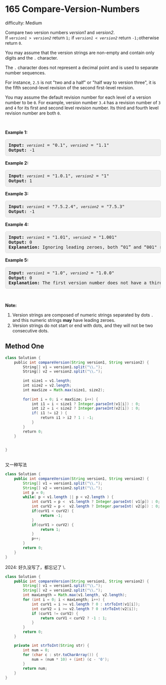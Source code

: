 # 165 Compare-Version-Numbers

difficulty: Medium

<style>
        section pre{
          background-color: #eee;
          border: 1px solid #ddd;
          padding:10px;
          border-radius: 5px;
        }
      </style>
<section>
<div><p>Compare two version numbers <em>version1</em> and <em>version2</em>.<br>
If <code><em>version1</em> &gt; <em>version2</em></code> return <code>1;</code>&nbsp;if <code><em>version1</em> &lt; <em>version2</em></code> return <code>-1;</code>otherwise return <code>0</code>.</p>
<p>You may assume that the version strings are non-empty and contain only digits and the <code>.</code> character.</p>
<p>The <code>.</code> character does not represent a decimal point and is used to separate number sequences.</p>
<p>For instance, <code>2.5</code> is not "two and a half" or "half way to version three", it is the fifth second-level revision of the second first-level revision.</p>
<p>You may assume the default revision number for each level of a version number to be <code>0</code>. For example, version number <code>3.4</code> has a revision number of <code>3</code> and <code>4</code> for its first and second level revision number. Its third and fourth level revision number are both <code>0</code>.</p>
<p>&nbsp;</p>
<p><strong>Example 1:</strong></p>
<pre><strong>Input:</strong> <code><em>version1</em></code> = "0.1", <code><em>version2</em></code> = "1.1"
<strong>Output:</strong> -1</pre>
<p><strong>Example 2:</strong></p>
<pre><strong>Input: </strong><code><em>version1</em></code> = "1.0.1", <code><em>version2</em></code> = "1"
<strong>Output:</strong> 1</pre>
<p><strong>Example 3:</strong></p>
<pre><strong>Input:</strong> <code><em>version1</em></code> = "7.5.2.4", <code><em>version2</em></code> = "7.5.3"
<strong>Output:</strong> -1</pre>
<p><strong>Example 4:</strong></p>
<pre><strong>Input:</strong> <code><em>version1</em></code> = "1.01", <code><em>version2</em></code> = "1.001"
<strong>Output:</strong> 0
<strong>Explanation:</strong> Ignoring leading zeroes, both “01” and “001" represent the same number “1”</pre>
<p><strong>Example 5:</strong></p>
<pre><strong>Input:</strong> <code><em>version1</em></code> = "1.0", <code><em>version2</em></code> = "1.0.0"
<strong>Output:</strong> 0
<strong>Explanation:</strong> The first version number does not have a third level revision number, which means its third level revision number is default to "0"</pre>
<p>&nbsp;</p>
<p><strong>Note:</strong></p>
<ol>
<li>Version strings are composed of numeric strings separated by dots <code>.</code> and this numeric strings <strong>may</strong> have leading zeroes. </li>
<li>Version strings do not start or end with dots, and they will not be two consecutive dots.</li>
</ol></div></section>
 
 ## Method One 
 
``` Java
class Solution {
    public int compareVersion(String version1, String version2) {
        String[] v1 = version1.split("\\.");
        String[] v2 = version2.split("\\.");
        
        int size1 = v1.length;
        int size2 = v2.length;
        int maxSize = Math.max(size1, size2);
        
        for(int i = 0; i < maxSize; i++) {
            int i1 = i < size1 ? Integer.parseInt(v1[i]) : 0;
            int i2 = i < size2 ? Integer.parseInt(v2[i]) : 0;
            if( i1 != i2 ) {
                return i1 > i2 ? 1 : -1;
            } 
        }
        return 0;
    }
    
​
}
​
```

又一种写法

```java
class Solution {
    public int compareVersion(String version1, String version2) {
        String[] v1 = version1.split("\\.");
        String[] v2 = version2.split("\\.");
        int p = 0;
        while( p < v1.length || p < v2.length ) {
            int curV1 = p <  v1.length ? Integer.parseInt( v1[p]) : 0;
            int curV2 = p <  v2.length ? Integer.parseInt( v2[p]) : 0;
            if(curV1 < curV2) {
                return -1;
            }
            if(curV1 > curV2) {
                return 1;
            }
            p++;
        }
        return 0;
    }
}
```


2024: 好久没写了，都忘记了 \\.

```java
class Solution {
    public int compareVersion(String version1, String version2) {
        String[] v1 = version1.split("\\.");
        String[] v2 = version2.split("\\.");
        int maxLength = Math.max(v1.length, v2.length);
        for (int i = 0; i < maxLength; i++) {
            int curV1 = i >= v1.length ? 0 : strToInt(v1[i]);
            int curV2 = i >= v2.length ? 0 :strToInt(v2[i]);
            if (curV1 != curV2) {
                return curV1 < curV2 ? -1 : 1;
            }
        }
        return 0;      
    }

    private int strToInt(String str) {
        int num = 0;
        for (char c : str.toCharArray()) {
            num = (num * 10) + (int) (c - '0');
        }
        return num;
    }
}
```